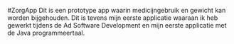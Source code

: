 #ZorgApp
Dit is een prototype app waarin medicijngebruik en gewicht kan worden bijgehouden. 
Dit is tevens mijn eerste applicatie waaraan ik heb gewerkt tijdens de Ad Software 
Development en mijn eerste applicatie met de Java programmeertaal.
